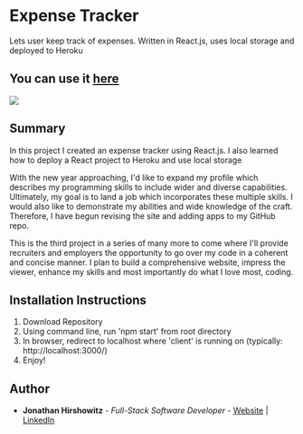# Expense Tracker

Lets user keep track of expenses. Written in React.js, uses local storage and deployed to Heroku

## You can use it [here](http://yw-expense-tracker-react.herokuapp.com/)

<image src="assets/expense_tracker_snapshot.bmp">

## Summary

In this project I created an expense tracker using React.js. I also learned how to deploy a React project to Heroku and use local storage

With the new year approaching, I'd like to expand my profile which describes my programming skills to include wider and diverse capabilities. Ultimately, my goal is to land a job which incorporates these multiple skills. I would also like to demonstrate my abilities and wide knowledge of the craft. 
Therefore, I have begun revising the site and adding apps to my GitHub repo. 

This is the third project in a series of many more to come where I'll provide recruiters and employers the opportunity to go over my code in a coherent and concise manner. I plan to build a comprehensive website, impress the viewer, enhance my skills and most importantly do what I love most, coding. 

##  Installation Instructions

1. Download Repository
2. Using command line, run 'npm start' from root directory
3. In browser, redirect to localhost where 'client' is running on (typically:  http://localhost:3000/)
4. Enjoy!

## Author

* **Jonathan Hirshowitz** - *Full-Stack Software Developer* - [Website](https://jonathan-hirshowitz-portfolio.firebaseapp.com/) | [LinkedIn](https://www.linkedin.com/in/jonathan-hirshowitz/)